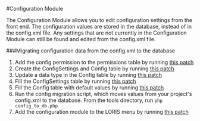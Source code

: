 #Configuration Module

The Configuration Module allows you to edit configuration settings from the front end. The configuration values are stored in the database, instead of in the config.xml file. Any settings that are not currently in the Configuration Module can still be found and edited from the config.xml file.

###Migrating configuration data from the config.xml to the database
1. Add the config permission to the permissions table by running [this patch](https://github.com/aces/Loris-Trunk/blob/master/SQL/2014-08-20-Config_Permissions.sql)
2. Create the ConfigSettings and Config table by running [this patch](https://github.com/aces/Loris-Trunk/blob/master/SQL/2014-08-29-ConfigSettings.sql)
3. Update a data type in the Config table by running [this patch](https://github.com/aces/Loris/blob/master/SQL/2014-09-24-Config_Value_Datatype.sql)
4. Fill the ConfigSettings table by running [this patch](https://github.com/aces/Loris-Trunk/blob/master/SQL/2014-09-25-ConfigToDB.sql)
5. Fill the Config table with default values by running [this patch](https://github.com/aces/Loris-Trunk/blob/master/SQL/2014-09-26-DefaultConfig.sql)
6. Run the config migration script, which moves values from your project's config.xml to the database. From the tools directory, run `php config_to_db.php`
7. Add the configuration module to the LORIS menu by running [this patch](https://github.com/aces/Loris-Trunk/blob/master/SQL/2014-10-02-ConfigMenu.sql)